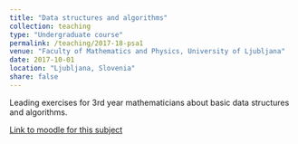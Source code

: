 ```yaml
---
title: "Data structures and algorithms"
collection: teaching
type: "Undergraduate course"
permalink: /teaching/2017-18-psa1
venue: "Faculty of Mathematics and Physics, University of Ljubljana"
date: 2017-10-01
location: "Ljubljana, Slovenia"
share: false
---
```


Leading exercises for 3rd year mathematicians about basic data structures and algorithms.

[Link to moodle for this subject](https://ucilnica1718.fmf.uni-lj.si/course/view.php?id=29)
